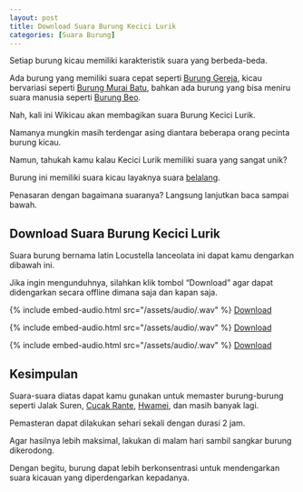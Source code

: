 ```yaml
---
layout: post
title: Download Suara Burung Kecici Lurik
categories: [Suara Burung]
---
```


Setiap burung kicau memiliki karakteristik suara yang berbeda-beda.

Ada burung yang memiliki suara cepat seperti [Burung Gereja](https://wikicau.com/suara-burung-gereja/), kicau bervariasi seperti [Burung Murai Batu](https://wikicau.com/tips-membuat-burung-murai-batu-rajin-berbunyi/), bahkan ada burung yang bisa meniru suara manusia seperti [Burung Beo](https://wikicau.com/download-suara-beo/).

Nah, kali ini Wikicau akan membagikan suara Burung Kecici Lurik.

Namanya mungkin masih terdengar asing diantara beberapa orang pecinta burung kicau.

Namun, tahukah kamu kalau Kecici Lurik memiliki suara yang sangat unik?

Burung ini memiliki suara kicau layaknya suara [belalang](https://wikicau.com/suara-belalang-kecek/).

Penasaran dengan bagaimana suaranya? Langsung lanjutkan baca sampai bawah.

## Download Suara Burung Kecici Lurik

Suara burung bernama latin Locustella lanceolata ini dapat kamu dengarkan dibawah ini.

Jika ingin mengunduhnya, silahkan klik tombol “Download” agar dapat didengarkan secara offline dimana saja dan kapan saja.

{% include embed-audio.html src="/assets/audio/<audio-source-name>.wav" %}
[Download](https://bit.ly/2VDYA2E)

{% include embed-audio.html src="/assets/audio/<audio-source-name>.wav" %}
[Download](https://bit.ly/2PEhhzh)

{% include embed-audio.html src="/assets/audio/<audio-source-name>.wav" %}
[Download](https://bit.ly/2PKjFF0)

## Kesimpulan

Suara-suara diatas dapat kamu gunakan untuk memaster burung-burung seperti Jalak Suren, [Cucak Rante](https://wikicau.com/suara-burung-cucak-rante/), [Hwamei](https://wikicau.com/suara-burung-hwamei/), dan masih banyak lagi.

Pemasteran dapat dilakukan sehari sekali dengan durasi 2 jam.

Agar hasilnya lebih maksimal, lakukan di malam hari sambil sangkar burung dikerodong.

Dengan begitu, burung dapat lebih berkonsentrasi untuk mendengarkan suara kicauan yang diperdengarkan kepadanya.